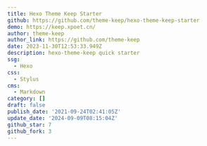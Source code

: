 ```yaml
---
title: Hexo Theme Keep Starter
github: https://github.com/theme-keep/hexo-theme-keep-starter
demo: https://keep.xpoet.cn/
author: theme-keep
author_link: https://github.com/theme-keep
date: 2023-11-30T12:53:33.949Z
description: hexo-theme-keep quick starter
ssg:
  - Hexo
css:
  - Stylus
cms:
  - Markdown
category: []
draft: false
publish_date: '2021-09-24T02:41:05Z'
update_date: '2024-09-09T08:15:04Z'
github_star: 7
github_fork: 3
---
```

